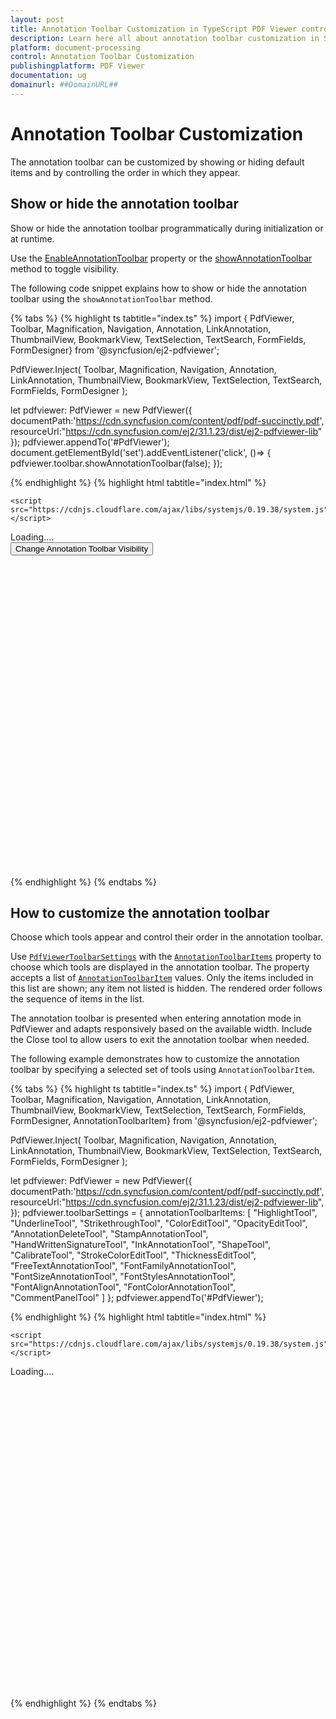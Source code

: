 ```yaml
---
layout: post
title: Annotation Toolbar Customization in TypeScript PDF Viewer control | Syncfusion
description: Learn here all about annotation toolbar customization in Syncfusion TypeScript PDF Viewer control of Syncfusion Essential JS 2 and more.
platform: document-processing
control: Annotation Toolbar Customization
publishingplatform: PDF Viewer
documentation: ug
domainurl: ##DomainURL##
---
```


# Annotation Toolbar Customization

The annotation toolbar can be customized by showing or hiding default items and by controlling the order in which they appear.

## Show or hide the annotation toolbar

Show or hide the annotation toolbar programmatically during initialization or at runtime.

Use the [EnableAnnotationToolbar](https://ej2.syncfusion.com/javascript/documentation/api/pdfviewer/pdfViewerModel/#enableannotationtoolbar) property or the [showAnnotationToolbar](https://ej2.syncfusion.com/javascript/documentation/api/pdfviewer/toolbar/#showannotationtoolbar) method to toggle visibility.

The following code snippet explains how to show or hide the annotation toolbar using the `showAnnotationToolbar` method.

{% tabs %}
{% highlight ts tabtitle="index.ts" %}
import { PdfViewer, Toolbar, Magnification, Navigation, Annotation, LinkAnnotation,
    ThumbnailView, BookmarkView, TextSelection, TextSearch, FormFields, FormDesigner} from '@syncfusion/ej2-pdfviewer';

PdfViewer.Inject( Toolbar, Magnification, Navigation, Annotation, LinkAnnotation, ThumbnailView,
             BookmarkView, TextSelection, TextSearch, FormFields, FormDesigner );

let pdfviewer: PdfViewer = new PdfViewer({
    documentPath:'https://cdn.syncfusion.com/content/pdf/pdf-succinctly.pdf',
    resourceUrl:"https://cdn.syncfusion.com/ej2/31.1.23/dist/ej2-pdfviewer-lib"
});
pdfviewer.appendTo('#PdfViewer');
document.getElementById('set').addEventListener('click', ()=> {
    pdfviewer.toolbar.showAnnotationToolbar(false);
});

{% endhighlight %}
{% highlight html tabtitle="index.html" %}

<!DOCTYPE html>
<html lang="en">

<head>
    <title>EJ2 PDF Viewer</title>
    <meta charset="utf-8" />
    <meta name="viewport" content="width=device-width, initial-scale=1.0" />
    <meta name="description" content="TypeScript PDF Viewer Control" />
    <meta name="author" content="Syncfusion" />
    <link href="index.css" rel="stylesheet" />
    <link href="https://cdn.syncfusion.com/ej2/31.1.23/material.css" rel="stylesheet" />


    <script src="https://cdnjs.cloudflare.com/ajax/libs/systemjs/0.19.38/system.js"></script>
   <script src="systemjs.config.js"></script>
</head>
<body>
    <div id='loader'>Loading....</div>
    <button id="set">Change Annotation Toolbar Visibility</button>
    <div id='container'>
        <div id='PdfViewer' style="height:500px;width:100%;"></div>
    </div>
</body>
</html>

{% endhighlight %}
{% endtabs %}

## How to customize the annotation toolbar

Choose which tools appear and control their order in the annotation toolbar.

Use [`PdfViewerToolbarSettings`](https://ej2.syncfusion.com/javascript/documentation/api/pdfviewer/toolbarSettings/) with the [`AnnotationToolbarItems`](https://ej2.syncfusion.com/javascript/documentation/api/pdfviewer/toolbarSettings/#annotationtoolbaritems) property to choose which tools are displayed in the annotation toolbar. The property accepts a list of [`AnnotationToolbarItem`](https://ej2.syncfusion.com/javascript/documentation/api/pdfviewer/annotationToolbarItem/) values. Only the items included in this list are shown; any item not listed is hidden. The rendered order follows the sequence of items in the list.

The annotation toolbar is presented when entering annotation mode in PdfViewer and adapts responsively based on the available width. Include the Close tool to allow users to exit the annotation toolbar when needed.

The following example demonstrates how to customize the annotation toolbar by specifying a selected set of tools using `AnnotationToolbarItem`.

{% tabs %}
{% highlight ts tabtitle="index.ts" %}
import { PdfViewer, Toolbar, Magnification, Navigation, Annotation, LinkAnnotation,
    ThumbnailView, BookmarkView, TextSelection, TextSearch, FormFields, FormDesigner, AnnotationToolbarItem} from '@syncfusion/ej2-pdfviewer';

PdfViewer.Inject( Toolbar, Magnification, Navigation, Annotation, LinkAnnotation, ThumbnailView,
             BookmarkView, TextSelection, TextSearch, FormFields, FormDesigner );

let pdfviewer: PdfViewer = new PdfViewer({
    documentPath:'https://cdn.syncfusion.com/content/pdf/pdf-succinctly.pdf',
    resourceUrl:"https://cdn.syncfusion.com/ej2/31.1.23/dist/ej2-pdfviewer-lib",
});
    pdfviewer.toolbarSettings = {
        annotationToolbarItems: [
            "HighlightTool",
            "UnderlineTool",
            "StrikethroughTool",
            "ColorEditTool",
            "OpacityEditTool",
            "AnnotationDeleteTool",
            "StampAnnotationTool",
            "HandWrittenSignatureTool",
            "InkAnnotationTool",
            "ShapeTool",
            "CalibrateTool",
            "StrokeColorEditTool",
            "ThicknessEditTool",
            "FreeTextAnnotationTool",
            "FontFamilyAnnotationTool",
            "FontSizeAnnotationTool",
            "FontStylesAnnotationTool",
            "FontAlignAnnotationTool",
            "FontColorAnnotationTool",
            "CommentPanelTool"
        ]
    };
pdfviewer.appendTo('#PdfViewer');

{% endhighlight %}
{% highlight html tabtitle="index.html" %}

<!DOCTYPE html>
<html lang="en">

<head>
    <title>EJ2 PDF Viewer</title>
    <meta charset="utf-8" />
    <meta name="viewport" content="width=device-width, initial-scale=1.0" />
    <meta name="description" content="TypeScript PDF Viewer Control" />
    <meta name="author" content="Syncfusion" />
    <link href="index.css" rel="stylesheet" />
    <link href="https://cdn.syncfusion.com/ej2/31.1.23/material.css" rel="stylesheet" />


    <script src="https://cdnjs.cloudflare.com/ajax/libs/systemjs/0.19.38/system.js"></script>
   <script src="systemjs.config.js"></script>
</head>
<body>
    <div id='loader'>Loading....</div>
    <div id='container'>
        <div id='PdfViewer' style="height:500px;width:100%;"></div>
    </div>
</body>
</html>

{% endhighlight %}
{% endtabs %}
